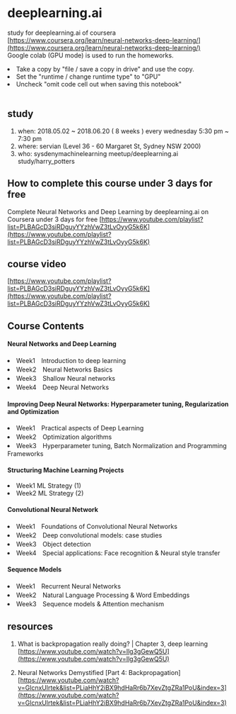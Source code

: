 # deeplearning.ai
study for deeplearning.ai of coursera <br>
[https://www.coursera.org/learn/neural-networks-deep-learning/](https://www.coursera.org/learn/neural-networks-deep-learning/)
<br> Google colab (GPU mode) is used to run the homeworks.
<li> Take a copy by "file / save a copy in drive" and use the copy.<br/>
<li> Set the "runtime / change runtime type" to "GPU"<br/> 
<li> Uncheck "omit code cell out when saving this notebook"<br/><br/>
  
## study
1. when: 2018.05.02 ~ 2018.06.20 ( 8 weeks ) every wednesday 5:30 pm ~ 7:30 pm
2. where: servian (Level 36 - 60 Margaret St, Sydney NSW 2000)
3. who: sysdenymachinelearning meetup/deeplearning.ai study/harry_potters

## How to complete this course under 3 days for free
Complete Neural Networks and Deep Learning by deeplearning.ai on Coursera under 3 days for free
[https://www.youtube.com/playlist?list=PLBAGcD3siRDguyYYzhVwZ3tLvOyyG5k6K](https://www.youtube.com/playlist?list=PLBAGcD3siRDguyYYzhVwZ3tLvOyyG5k6K)

## course video
[https://www.youtube.com/playlist?list=PLBAGcD3siRDguyYYzhVwZ3tLvOyyG5k6K](https://www.youtube.com/playlist?list=PLBAGcD3siRDguyYYzhVwZ3tLvOyyG5k6K)

## Course Contents
#### Neural Networks and Deep Learning
<li>Week1　Introduction to deep learning
<li>Week2　Neural Networks Basics
<li>Week3　Shallow Neural networks
<li>Week4　Deep Neural Networks

#### Improving Deep Neural Networks: Hyperparameter tuning, Regularization and Optimization
<li>Week1　Practical aspects of Deep Learning
<li>Week2　Optimization algorithms
<li>Week3　Hyperparameter tuning, Batch Normalization and Programming Frameworks

#### Structuring Machine Learning Projects
<li>Week1 ML Strategy (1)
<li>Week2 ML Strategy (2)

#### Convolutional Neural Network
<li>Week1　Foundations of Convolutional Neural Networks
<li>Week2　Deep convolutional models: case studies
<li>Week3　Object detection
<li>Week4　Special applications: Face recognition & Neural style transfer

#### Sequence Models
<li>Week1　Recurrent Neural Networks
<li>Week2　Natural Language Processing & Word Embeddings
<li>Week3　Sequence models & Attention mechanism


## resources
1. What is backpropagation really doing? | Chapter 3, deep learning<br>
[https://www.youtube.com/watch?v=Ilg3gGewQ5U](https://www.youtube.com/watch?v=Ilg3gGewQ5U)

2. Neural Networks Demystified [Part 4: Backpropagation]<br>
[https://www.youtube.com/watch?v=GlcnxUlrtek&list=PLiaHhY2iBX9hdHaRr6b7XevZtgZRa1PoU&index=3](https://www.youtube.com/watch?v=GlcnxUlrtek&list=PLiaHhY2iBX9hdHaRr6b7XevZtgZRa1PoU&index=3)
